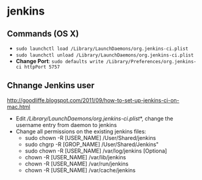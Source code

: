 # jenkins

## Commands (OS X)
- `sudo launchctl load /Library/LaunchDaemons/org.jenkins-ci.plist`
- `sudo launchctl unload /Library/LaunchDaemons/org.jenkins-ci.plist`
- **Change Port**: `sudo defaults write /Library/Preferences/org.jenkins-ci httpPort 5757`

## Chnange Jenkins user
http://goodliffe.blogspot.com/2011/09/how-to-set-up-jenkins-ci-on-mac.html
- Edit */Library/LaunchDaemons/org.jenkins-ci.plist**, change the username entry from daemon to jenkins
- Change all permissions on the existing jenkins files: 
    - sudo chown -R [USER_NAME] /User/Shared/jenkins
    - sudo chgrp -R [GROP_NAME] /User/Shared/Jenkins"
    - sudo chown -R [USER_NAME] /var/log/jenkins
    [Optiona]
    - chown -R [USER_NAME] /var/lib/jenkins
    - chown -R [USER_NAME] /var/run/jenkins
    - chown -R [USER_NAME] /var/cache/jenkins